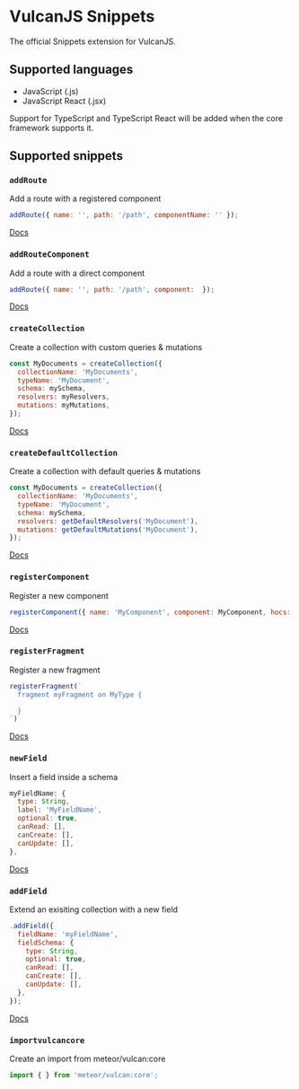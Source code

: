 # VulcanJS Snippets

The official Snippets extension for VulcanJS.

## Supported languages

- JavaScript (.js)
- JavaScript React (.jsx)

Support for TypeScript and TypeScript React will be added when the core framework supports it.

## Supported snippets

### `addRoute`

Add a route with a registered component
```js
addRoute({ name: '', path: '/path', componentName: '' });

```
[Docs](http://docs.vulcanjs.org/routing.html#Adding-Routes)

### `addRouteComponent`

Add a route with a direct component
```js
addRoute({ name: '', path: '/path', component:  });

```
[Docs](http://docs.vulcanjs.org/routing.html#Adding-Routes)

### `createCollection`

Create a collection with custom queries & mutations
```js
const MyDocuments = createCollection({
  collectionName: 'MyDocuments',
  typeName: 'MyDocument',
  schema: mySchema,
  resolvers: myResolvers,
  mutations: myMutations,
});

```
[Docs](http://docs.vulcanjs.org/schemas.html#Creating-Collections)

### `createDefaultCollection`

Create a collection with default queries & mutations
```js
const MyDocuments = createCollection({
  collectionName: 'MyDocuments',
  typeName: 'MyDocument',
  schema: mySchema,
  resolvers: getDefaultResolvers('MyDocument'),
  mutations: getDefaultMutations('MyDocument'),
});

```
[Docs](http://docs.vulcanjs.org/schemas.html#Creating-Collections)

### `registerComponent`

Register a new component
```js
registerComponent({ name: 'MyComponent', component: MyComponent, hocs: [] });

```
[Docs](http://docs.vulcanjs.org/theming.html#Registering-Components)

### `registerFragment`

Register a new fragment
```js
registerFragment(`
  fragment myFragment on MyType {

  }
`)

```
[Docs](http://docs.vulcanjs.org/fragments.html#Registering-Fragments)

### `newField`

Insert a field inside a schema
```js
myFieldName: {
  type: String,
  label: 'MyFieldName',
  optional: true,
  canRead: [],
  canCreate: [],
  canUpdate: [],
},

```
[Docs](http://docs.vulcanjs.org/schemas.html#Example)

### `addField`

Extend an exisiting collection with a new field
```js
.addField({
  fieldName: 'myFieldName',
  fieldSchema: {
    type: String,
    optional: true,
    canRead: [],
    canCreate: [],
    canUpdate: [],
  },
});

```
[Docs](http://docs.vulcanjs.org/schemas.html#Extending-Schemas)

### `importvulcancore`

Create an import from meteor/vulcan:core
```js
import { } from 'meteor/vulcan:core';
```